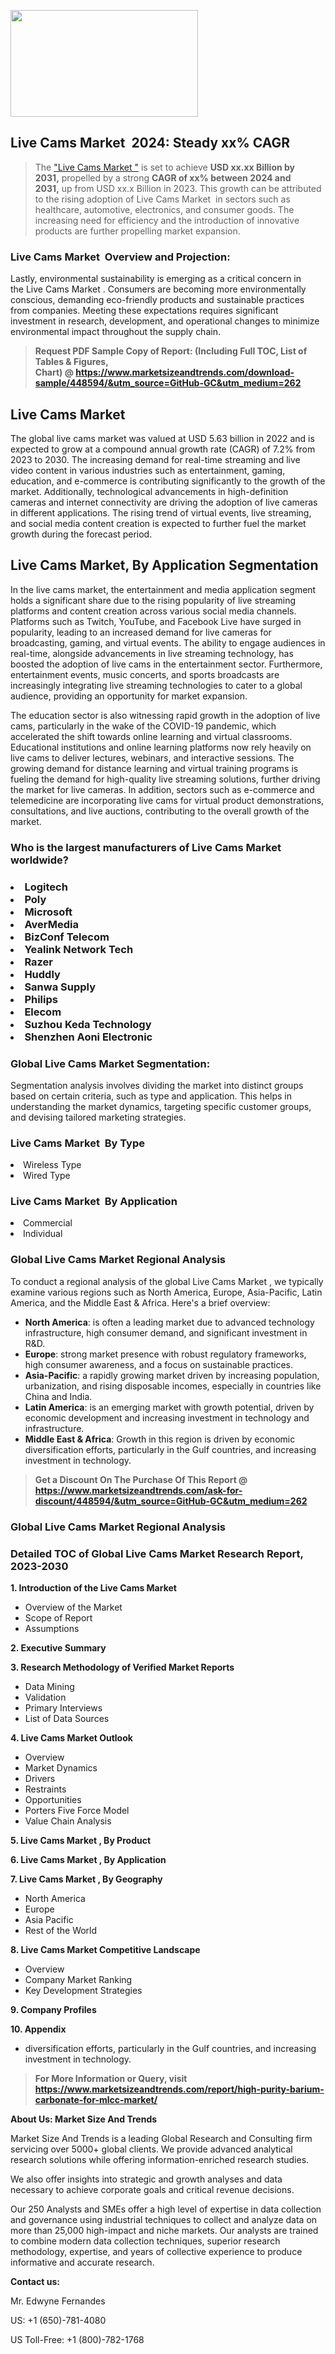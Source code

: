 <p><img class="alignnone size-medium wp-image-20088" src="https://ffe5etoiles.com/wp-content/uploads/2024/12/MST1-300x171.png" alt="" width="300" height="171" /></p><h2 id="ember46" class="ember-view reader-text-block__heading-2">Live Cams Market &nbsp;2024: Steady&nbsp;xx% CAGR</h2><blockquote id="ember47" class="ember-view reader-text-block__blockquote">The&nbsp;<a class="app-aware-link " href="https://www.marketsizeandtrends.com/download-sample/448594/&utm_source=GitHub-GC&utm_medium=262" target="_blank" data-test-app-aware-link="">"Live Cams Market "</a>&nbsp;is set to achieve&nbsp;<strong>USD&nbsp;xx.xx&nbsp;Billion by 2031,</strong>&nbsp;propelled by a strong&nbsp;<strong>CAGR of&nbsp;xx% between 2024 and 2031,</strong>&nbsp;up from USD xx.x Billion in 2023. This growth can be attributed to the rising adoption of&nbsp;Live Cams Market &nbsp;in sectors such as healthcare, automotive, electronics, and consumer goods. The increasing need for efficiency and the introduction of innovative products are further propelling market expansion.</blockquote><h3 id="ember48" class="ember-view reader-text-block__heading-3">Live Cams Market &nbsp;Overview and Projection:</h3><p id="ember49" class="ember-view reader-text-block__paragraph">Lastly, environmental sustainability is emerging as a critical concern in the&nbsp;Live Cams Market . Consumers are becoming more environmentally conscious, demanding eco-friendly products and sustainable practices from companies. Meeting these expectations requires significant investment in research, development, and operational changes to minimize environmental impact throughout the supply chain.</p><blockquote id="ember50" class="ember-view reader-text-block__blockquote"><strong>Request PDF Sample Copy of Report: (Including Full TOC, List of Tables &amp; Figures, Chart)&nbsp;@&nbsp;<strong><a href="https://www.marketsizeandtrends.com/download-sample/448594/&utm_source=GitHub-GC&utm_medium=262" target="_blank">https://www.marketsizeandtrends.com/download-sample/448594/&utm_source=GitHub-GC&utm_medium=262</a></strong></strong></blockquote><h3 class=""> <h2>Live Cams Market</h2><p>The global live cams market was valued at USD 5.63 billion in 2022 and is expected to grow at a compound annual growth rate (CAGR) of 7.2% from 2023 to 2030. The increasing demand for real-time streaming and live video content in various industries such as entertainment, gaming, education, and e-commerce is contributing significantly to the growth of the market. Additionally, technological advancements in high-definition cameras and internet connectivity are driving the adoption of live cameras in different applications. The rising trend of virtual events, live streaming, and social media content creation is expected to further fuel the market growth during the forecast period.</p><h2>Live Cams Market, By Application Segmentation</h2><p>In the live cams market, the entertainment and media application segment holds a significant share due to the rising popularity of live streaming platforms and content creation across various social media channels. Platforms such as Twitch, YouTube, and Facebook Live have surged in popularity, leading to an increased demand for live cameras for broadcasting, gaming, and virtual events. The ability to engage audiences in real-time, alongside advancements in live streaming technology, has boosted the adoption of live cams in the entertainment sector. Furthermore, entertainment events, music concerts, and sports broadcasts are increasingly integrating live streaming technologies to cater to a global audience, providing an opportunity for market expansion.</p><p>The education sector is also witnessing rapid growth in the adoption of live cams, particularly in the wake of the COVID-19 pandemic, which accelerated the shift towards online learning and virtual classrooms. Educational institutions and online learning platforms now rely heavily on live cams to deliver lectures, webinars, and interactive sessions. The growing demand for distance learning and virtual training programs is fueling the demand for high-quality live streaming solutions, further driving the market for live cameras. In addition, sectors such as e-commerce and telemedicine are incorporating live cams for virtual product demonstrations, consultations, and live auctions, contributing to the overall growth of the market.</p></h3><h3 id="" class="">Who is the largest manufacturers of&nbsp;Live Cams Market worldwide?</h3><h3 class=""></Li><Li>Logitech</Li><Li> Poly</Li><Li> Microsoft</Li><Li> AverMedia</Li><Li> BizConf Telecom</Li><Li> Yealink Network Tech</Li><Li> Razer</Li><Li> Huddly</Li><Li> Sanwa Supply</Li><Li> Philips</Li><Li> Elecom</Li><Li> Suzhou Keda Technology</Li><Li> Shenzhen Aoni Electronic</h3><h3 id="ember53" class="ember-view reader-text-block__heading-3">Global&nbsp;Live Cams Market Segmentation:</h3><p id="ember54" class="ember-view reader-text-block__paragraph">Segmentation analysis involves dividing the market into distinct groups based on certain criteria, such as type and application. This helps in understanding the market dynamics, targeting specific customer groups, and devising tailored marketing strategies.</p><h3 id="" class="">Live Cams Market &nbsp;By Type</h3><p></Li><Li>Wireless Type</Li><Li> Wired Type</p><h3 id="" class="">Live Cams Market &nbsp;By Application</h3><p class=""></Li><Li>Commercial</Li><Li> Individual</p><h3 id="ember62" class="ember-view reader-text-block__heading-3">Global Live Cams Market Regional Analysis</h3><p id="ember63" class="ember-view reader-text-block__paragraph">To conduct a regional analysis of the global Live Cams Market , we typically examine various regions such as North America, Europe, Asia-Pacific, Latin America, and the Middle East &amp; Africa. Here's a brief overview:</p><ul><li><strong>North America</strong>: is often a leading market due to advanced technology infrastructure, high consumer demand, and significant investment in R&amp;D.</li><li><strong>Europe</strong>: strong market presence with robust regulatory frameworks, high consumer awareness, and a focus on sustainable practices.</li><li><strong>Asia-Pacific</strong>: a rapidly growing market driven by increasing population, urbanization, and rising disposable incomes, especially in countries like China and India.</li><li><strong>Latin America</strong>: is an emerging market with growth potential, driven by economic development and increasing investment in technology and infrastructure.</li><li><strong>Middle East &amp; Africa</strong>: Growth in this region is driven by economic diversification efforts, particularly in the Gulf countries, and increasing investment in technology.</li></ul><blockquote id="ember61" class="ember-view reader-text-block__blockquote"><strong>Get a Discount On The Purchase Of This Report @ <strong><a href="https://html-cleaner.com/" target="">https://www.marketsizeandtrends.com/ask-for-discount/448594/&utm_source=GitHub-GC&utm_medium=262</a></strong></strong></blockquote><h3 id="ember62" class="ember-view reader-text-block__heading-3">Global Live Cams Market Regional Analysis</h3><h3 id="" class="">Detailed TOC of Global Live Cams Market Research Report, 2023-2030</h3><p id="" class=""><strong>1. Introduction of the Live Cams Market </strong></p><ul><li>Overview of the Market</li><li>Scope of Report</li><li>Assumptions</li></ul><p id="" class=""><strong>2. Executive Summary</strong></p><p id="" class=""><strong>3. Research Methodology of Verified Market Reports</strong></p><ul><li>Data Mining</li><li>Validation</li><li>Primary Interviews</li><li>List of Data Sources</li></ul><p id="" class=""><strong>4. Live Cams Market Outlook</strong></p><ul><li>Overview</li><li>Market Dynamics</li><li>Drivers</li><li>Restraints</li><li>Opportunities</li><li>Porters Five Force Model</li><li>Value Chain Analysis</li></ul><p id="" class=""><strong>5. Live Cams Market , By Product</strong></p><p id="" class=""><strong>6. Live Cams Market , By Application</strong></p><p id="" class=""><strong>7. Live Cams Market , By Geography</strong></p><ul><li>North America</li><li>Europe</li><li>Asia Pacific</li><li>Rest of the World</li></ul><p id="" class=""><strong>8. Live Cams Market Competitive Landscape</strong></p><ul><li>Overview</li><li>Company Market Ranking</li><li>Key Development Strategies</li></ul><p id="" class=""><strong>9. Company Profiles</strong></p><p id="" class=""><strong>10. Appendix</strong></p><ul><li>diversification efforts, particularly in the Gulf countries, and increasing investment in technology.</li></ul><blockquote id="ember65" class="ember-view reader-text-block__blockquote"><strong>For More Information or Query, visit <strong><strong><a href="https://html-cleaner.com/" target="">https://www.marketsizeandtrends.com/report/high-purity-barium-carbonate-for-mlcc-market/</a></strong></strong></strong></blockquote><p id="" class=""><strong>About Us: Market Size And Trends</strong></p><p id="" class="">Market Size And Trends is a leading Global Research and Consulting firm servicing over 5000+ global clients. We provide advanced analytical research solutions while offering information-enriched research studies.</p><p id="" class="">We also offer insights into strategic and growth analyses and data necessary to achieve corporate goals and critical revenue decisions.</p><p id="" class="">Our 250 Analysts and SMEs offer a high level of expertise in data collection and governance using industrial techniques to collect and analyze data on more than 25,000 high-impact and niche markets. Our analysts are trained to combine modern data collection techniques, superior research methodology, expertise, and years of collective experience to produce informative and accurate research.</p><p id="" class=""><strong>Contact us:</strong></p><p id="" class="">Mr. Edwyne Fernandes</p><p id="" class="">US: +1 (650)-781-4080</p><p id="" class="">US Toll-Free: +1 (800)-782-1768</p>
